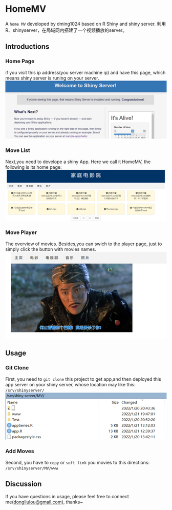# HomeMV
A `home MV` developed by dming1024 based on R Shiny and shiny server.
利用R、shinyserver，在局域网内搭建了一个视频播放的server。

## Introductions

### Home Page
if you visit this ip address(you server machine ip) and have this page, which means shiny server is runing on your server.
<img src="./figures/fig1.png" />

### Move List
Next,you need to develope a shiny App. Here we call it HomeMV, the following is its home page:
<img src="./figures/fig2.png" />


### Move Player
The overview of movies. Besides,you can swich to the player page, just to simply click the button with movies names.
<img src="./figures/fig3.png" />	

## Usage

### Git Clone
First, you need to `git clone` this project to get app,and then deployed this app server on your shiny server, whose location may like this: `/srv/shinyserver/`
<img src="./figures/fig4.png" />	

### Add Moves
Second, you have to `copy` or `soft link` you movies to this directions: `/srv/shinyserver/MV/www`

## Discussion

If you have questions in usage, please feel free to connect me(dongliulou@gmail.com), thanks~